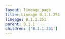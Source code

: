 ```yaml
---
layout: lineage_page
title: Lineage B.1.1.251
lineage: B.1.1.251
parent: B.1.1
children: ['B.1.1.251']
---
```

